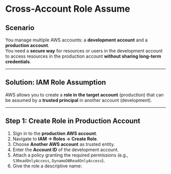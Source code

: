 
# Cross-Account Role Assume

## Scenario

You manage multiple AWS accounts: a **development account** and a **production account**.  
You need a **secure way** for resources or users in the development account to access resources in the production account **without sharing long-term credentials**.

---

## Solution: IAM Role Assumption

AWS allows you to create a **role in the target account** (production) that can be assumed by a **trusted principal** in another account (development).

---

## Step 1: Create Role in Production Account

1. Sign in to the **production AWS account**.  
2. Navigate to **IAM → Roles → Create Role**.  
3. Choose **Another AWS account** as trusted entity.  
4. Enter the **Account ID** of the development account.  
5. Attach a policy granting the required permissions (e.g., `S3ReadOnlyAccess`, `DynamoDBReadOnlyAccess`).  
6. Give the role a descriptive name:  
